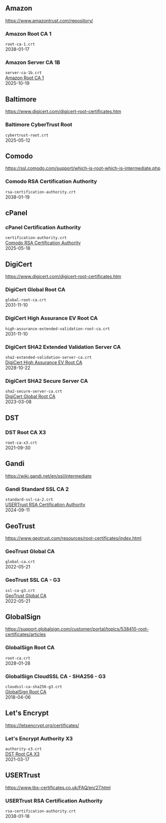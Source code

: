 ## Amazon
https://www.amazontrust.com/repository/

### Amazon Root CA 1
`root-ca-1.crt`  
2038-01-17

### Amazon Server CA 1B
`server-ca-1b.crt`  
[Amazon Root CA 1](#amazon-root-ca-1)  
2025-10-19


## Baltimore
https://www.digicert.com/digicert-root-certificates.htm

### Baltimore CyberTrust Root
`cybertrust-root.crt`  
2025-05-12


## Comodo
https://ssl.comodo.com/support/which-is-root-which-is-intermediate.php

### Comodo RSA Certification Authority
`rsa-certification-authority.crt`  
2038-01-19

## cPanel

### cPanel Certification Authority
`certification-authority.crt`  
[Comodo RSA Certification Authority](#comodo-rsa-certification-authority)  
2025-05-18


## DigiCert
https://www.digicert.com/digicert-root-certificates.htm

### DigiCert Global Root CA
`global-root-ca.crt`  
2031-11-10

### DigiCert High Assurance EV Root CA
`high-assurance-extended-validation-root-ca.crt`  
2031-11-10

### DigiCert SHA2 Extended Validation Server CA
`sha2-extended-validation-server-ca.crt`  
[DigiCert High Assurance EV Root CA](#digicert-high-assurance-ev-root-ca)  
2028-10-22

### DigiCert SHA2 Secure Server CA
`sha2-secure-server-ca.crt`  
[DigiCert Global Root CA](#digicert-global-root-ca)  
2023-03-08


## DST

### DST Root CA X3
`root-ca-x3.crt`  
2021-09-30


## Gandi
https://wiki.gandi.net/en/ssl/intermediate

### Gandi Standard SSL CA 2
`standard-ssl-ca-2.crt`  
[USERTrust RSA Certification Authority](#usertrust-rsa-certification-authority)  
2024-09-11


## GeoTrust
https://www.geotrust.com/resources/root-certificates/index.html

### GeoTrust Global CA
`global-ca.crt`  
2022-05-21

### GeoTrust SSL CA - G3
`ssl-ca-g3.crt`  
[GeoTrust Global CA](#geotrust-global-ca)  
2022-05-21


## GlobalSign
https://support.globalsign.com/customer/portal/topics/538410-root-certificates/articles

### GlobalSign Root CA
`root-ca.crt`  
2028-01-28

### GlobalSign CloudSSL CA - SHA256 - G3
`cloudssl-ca-sha256-g3.crt`  
[GlobalSign Root CA](#globalsign-root-ca)  
2018-04-06


## Let's Encrypt
https://letsencrypt.org/certificates/

### Let's Encrypt Authority X3
`authority-x3.crt`  
[DST Root CA X3](#dst-root-ca-x3)  
2021-03-17


## USERTrust
https://www.tbs-certificates.co.uk/FAQ/en/27.html

### USERTrust RSA Certification Authority
`rsa-certification-authority.crt`  
2038-01-18

